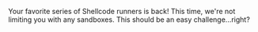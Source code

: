 Your favorite series of Shellcode runners is back! This time, we're not limiting you with any sandboxes. This should be an easy challenge...right?
